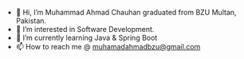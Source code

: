 - 👋 Hi, I’m Muhammad Ahmad Chauhan graduated from BZU Multan, Pakistan.
- 👀 I’m interested in Software Development.
- 🌱 I’m currently learning Java & Spring Boot
- 📫 How to reach me @ muhamadahmadbzu@gmail.com

<!---
muhamadahmadbzu/muhamadahmadbzu is a ✨ special ✨ repository because its `README.md` (this file) appears on your GitHub profile.
You can click the Preview link to take a look at your changes.
--->
